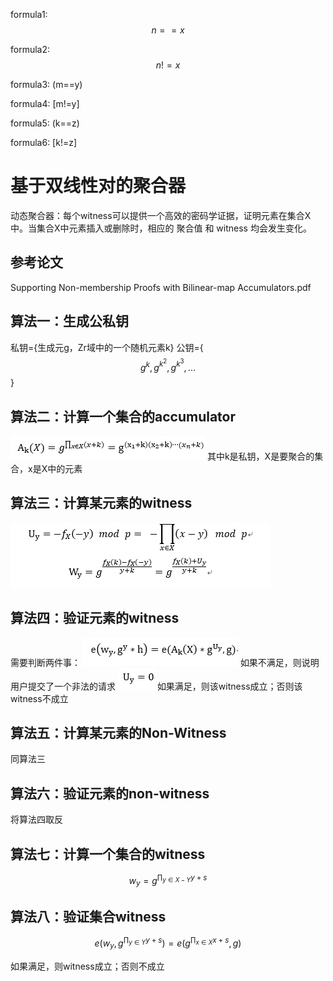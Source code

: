 <script type="text/javascript" async src="https://cdn.mathjax.org/mathjax/latest/MathJax.js?config=TeX-MML-AM_CHTML"> </script>
formula1: $$n==x$$

formula2: $$n!=x$$

formula3: (m==y)

formula4: [m!=y]

formula5: \(k==z\)

formula6: \[k!=z\]



# 基于双线性对的聚合器

动态聚合器：每个witness可以提供一个高效的密码学证据，证明元素在集合X中。当集合X中元素插入或删除时，相应的 聚合值 和 witness 均会发生变化。


## 参考论文
Supporting Non-membership Proofs with Bilinear-map Accumulators.pdf
## 算法一：生成公私钥
私钥={生成元g，Zr域中的一个随机元素k}
公钥={$$ g^k, g^{k^2}, g^{k^3}, ... $$}
## 算法二：计算一个集合的accumulator
![1](imgs/1.PNG)
其中k是私钥，X是要聚合的集合，x是X中的元素

## 算法三：计算某元素的witness
![2](imgs/2.PNG)

## 算法四：验证元素的witness
需要判断两件事：
![3](imgs/3.PNG)
如果不满足，则说明用户提交了一个非法的请求
![4](imgs/4.PNG)
如果满足，则该witness成立；否则该witness不成立
## 算法五：计算某元素的Non-Witness
同算法三
## 算法六：验证元素的non-witness
将算法四取反
## 算法七：计算一个集合的witness
$$ w_y=g^{\prod_{y \in X-Y} y+s}  $$
## 算法八：验证集合witness
$$ e(w_y,g^ {\prod_{y \in Y} y+s}) = e(g^ {\prod_{x \in X} x+s} , g) $$



如果满足，则witness成立；否则不成立